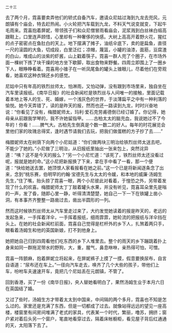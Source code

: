     二十三 

   去了两个月，霓喜要卖弄他们的轿式自备汽车，邀请众尼姑过海到九龙去兜风，元朗镇有个庙会，特去赶热闹。小火轮把汽车载到九龙，不料天气说变就变，下起牛毛雨来。霓喜抱着屏妮，带领孩子们和众尼僧冒雨看庙会，泥浆溅到白丝袜白缎高跟鞋上，口里连声顾惜，心里却有一种奢侈的快感。大树上高高开着野火花，猩红的点子密密点在鱼肚白的天上。地下摆满了摊子，油纸伞底下，卖的是扁鱼，直径一尺的滚圆的大鱼，切成段，白里泛红；凉帽，蔑篮，小罐的油漆，面筋，豆腐渣的白山，堆成山的淡紫的虾酱，山上戳着筷子。霓喜一群人兜了个圈子，在市场外面一棵树下拣了块干燥的地方坐下歇脚，取出食物来野餐。四周立即围上了一圈乡下人，眼睁睁看着。霓喜用小锥子在一听凤尾鱼的罐头上锥眼儿，尽着他们在旁观看，她喜欢这种衣锦还乡的感觉。

   尼姑中只有年高的铁烈丝师太，怕淋雨，又怕动弹，没有跟到市场里来，独自坐在汽车里读报纸。《南华日报》的社会新闻栏是铁烈丝与人间唯一的接触，里面记载着本地上等人的生、死、婚嫁，一个浅灰色的世界，于淡薄扁平之中有一种利落的愉悦。她今天弄错了，读的是昨天的报，然而也还一路读到九龙，时时兴奋地说：“你看见了没有，梅腊妮师太，玛利·爱石克劳甫德倒已经订婚了。你记得，她母亲从前跟我学琴的，我不许她留指甲。……古柏太太的脑充血，我说她过不了今年的！你看！……脾气大。古柏先生倒真是个数一数二的好人。每年的时花展览会里他们家的玫瑰总得奖，逢时遇节请我们去玩，把我们做蛋糕的方子抄了去……”

   梅腊妮师太在树荫下向两个小尼姑道：“你们做两块三明治给铁烈丝师太送去吧，不能少了她的。”小尼做了三明治，从旧报纸里抽出一张来包上，突然诧异道：“咦？这不是今天的报么？”另一个小尼忙道：“该死了，铁烈丝师太还没看过呢，报就是她的命。”这小尼把新报换了下来，拿在手中看了一看，那一个便道：“快给她送去罢，她顶恨人家看报看在她之前。”这一个已是将新闻逐条念了出来，念到“桃乐赛，伯明罕的约翰·宝德先生与太太的令媛，和本地的威廉·汤姆生先生，”住了嘴，抬头掠了霓喜一眼，两个小尼彼此对看着，于惶恐之外，另带着发现了什么的欢喜。梅腊妮师太丁丁敲着罐头水果，并没有听见，霓喜耳朵里先是嗡的一声，发了昏，随即心里一静，听得清清楚楚，她自己一下一下在铁罐上凿小洞，有本事齐齐整整一路凿过去，凿出半圆形的一列。

   然而这时候铁烈丝师太从汽车里走过来了，大约发觉她读着的报是昨天的，老远的发起急来，一手挥着洋伞，一手挥着报纸，细雨霏霏，她轮流的把报纸与洋伞挡在头上。在她的社会新闻栏前面，霓喜自己觉得是栏杆外的乡下人，扎煞着两只手，眼看着汤姆生和他的英国新娘，打不到他身上。

   她把她自己归到四周看他们吃东西的乡下人堆里去。整个的雨天的乡下蹦跳着扑上身来如同一群拖泥带水的野狗，大，重，腥气，鼻息咻咻，亲热得可怕，可憎。

   霓喜一阵颤麻，抱着屏妮立将起来，在屏妮裤子上摸了一摸，假意要换尿布，自言自语道：“尿布还在车上。”一径向汽车走去，唤齐了几个大些的孩子，带他们上车，吩咐车夫速速开车，竟把几个尼姑丢在元朗镇，不管了。

   回到香港，买了一份《南华日报》，央人替她看明白了，果然汤姆生业于本月六日在英国结了婚。

   又过了些时，汤姆生方才带着太太到中国来，中间隔的两个多月，霓喜也不知是怎么过的。家里还是充满了东西，但是一切都成了过去。就像站得远远的望见一座高楼，楼窗里有间房间堆满了老式的家具，代表某一个时代，繁丽，噜苏，拥挤；窗户紧对着后头另一个窗户，笔直地看穿过去，隔着床帐橱柜，看见屋子背后红通通的天，太阳落下去了。

